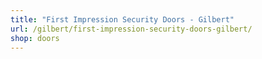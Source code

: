 ```yaml
---
title: "First Impression Security Doors - Gilbert"
url: /gilbert/first-impression-security-doors-gilbert/
shop: doors
---
```


